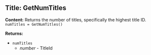 ## Title: GetNumTitles

**Content:**
Returns the number of titles, specifically the highest title ID.
`numTitles = GetNumTitles()`

**Returns:**
- `numTitles`
  - *number* - TitleId